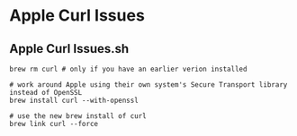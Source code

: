 # Apple Curl Issues

## Apple Curl Issues.sh

```shell
brew rm curl # only if you have an earlier verion installed

# work around Apple using their own system's Secure Transport library instead of OpenSSL
brew install curl --with-openssl

# use the new brew install of curl
brew link curl --force
```

